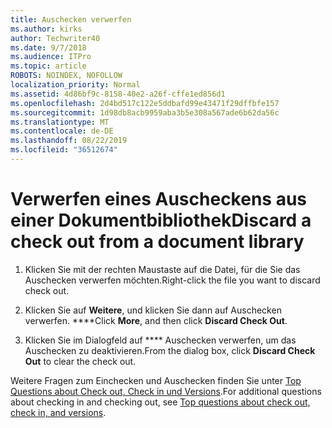 ```yaml
---
title: Auschecken verwerfen
ms.author: kirks
author: Techwriter40
ms.date: 9/7/2018
ms.audience: ITPro
ms.topic: article
ROBOTS: NOINDEX, NOFOLLOW
localization_priority: Normal
ms.assetid: 4d86bf9c-8158-40e2-a26f-cffe1ed856d1
ms.openlocfilehash: 2d4bd517c122e5ddbafd99e43471f29dffbfe157
ms.sourcegitcommit: 1d98db8acb9959aba3b5e308a567ade6b62da56c
ms.translationtype: MT
ms.contentlocale: de-DE
ms.lasthandoff: 08/22/2019
ms.locfileid: "36512674"
---
```

# <a name="discard-a-check-out-from-a-document-library"></a><span data-ttu-id="5cabf-102">Verwerfen eines Auscheckens aus einer Dokumentbibliothek</span><span class="sxs-lookup"><span data-stu-id="5cabf-102">Discard a check out from a document library</span></span>

1. <span data-ttu-id="5cabf-103">Klicken Sie mit der rechten Maustaste auf die Datei, für die Sie das Auschecken verwerfen möchten.</span><span class="sxs-lookup"><span data-stu-id="5cabf-103">Right-click the file you want to discard check out.</span></span>
    
2. <span data-ttu-id="5cabf-104">Klicken Sie auf **Weitere**, und klicken Sie dann auf Auschecken verwerfen. \*\*\*\*</span><span class="sxs-lookup"><span data-stu-id="5cabf-104">Click **More**, and then click **Discard Check Out**.</span></span> 
    
3. <span data-ttu-id="5cabf-105">Klicken Sie im Dialogfeld auf \*\*\*\* Auschecken verwerfen, um das Auschecken zu deaktivieren.</span><span class="sxs-lookup"><span data-stu-id="5cabf-105">From the dialog box, click **Discard Check Out** to clear the check out.</span></span> 
    
<span data-ttu-id="5cabf-106">Weitere Fragen zum Einchecken und Auschecken finden Sie unter [Top Questions about Check out, Check in und Versions](https://go.microsoft.com/fwlink/?linkid=2018786).</span><span class="sxs-lookup"><span data-stu-id="5cabf-106">For additional questions about checking in and checking out, see [Top questions about check out, check in, and versions](https://go.microsoft.com/fwlink/?linkid=2018786).</span></span>
  

